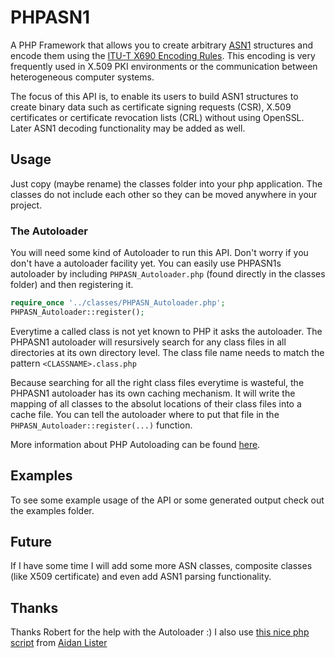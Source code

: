 PHPASN1
=======

A PHP Framework that allows you to create arbitrary [ASN1](http://www.itu.int/ITU-T/asn1/) structures and encode
them using the [ITU-T X690 Encoding Rules](http://www.itu.int/ITU-T/recommendations/rec.aspx?rec=x.690).
This encoding is very frequently used in X.509 PKI environments or the communication between heterogeneous computer systems.

The focus of this API is, to enable its users to build ASN1 structures to create binary data such as certificate
signing requests (CSR), X.509 certificates or certificate revocation lists (CRL) without using OpenSSL.
Later ASN1 decoding functionality may be added as well.


## Usage

Just copy (maybe rename) the classes folder into your php application.
The classes do not include each other so they can be moved anywhere in your project.

### The Autoloader
You will need some kind of Autoloader to run this API.
Don't worry if you don't have a autoloader facility yet.
You can easily use PHPASN1s autoloader by including `PHPASN_Autoloader.php` (found directly in the classes folder)
and then registering it.

```php
require_once '../classes/PHPASN_Autoloader.php';
PHPASN_Autoloader::register();
```

Everytime a called class is not yet known to PHP it asks the autoloader.
The PHPASN1 autoloader will resursively search for any class files in all directories at its own directory level.
The class file name needs to match the pattern `<CLASSNAME>.class.php`

Because searching for all the right class files everytime is wasteful, the PHPASN1 autoloader has its own caching mechanism.
It will write the mapping of all classes to the absolut locations of their class files into a cache file.
You can tell the autoloader where to put that file in the `PHPASN_Autoloader::register(...)` function.

More information about PHP Autoloading  can be found [here](http://php.net/manual/en/language.oop5.autoload.php).


## Examples

To see some example usage of the API or some generated output check out the examples folder.


## Future

If I have some time I will add some more ASN classes, composite classes (like X509 certificate) and
even add ASN1 parsing functionality.


## Thanks

Thanks Robert for the help with the Autoloader :)
I also use [this nice php script](http://aidanlister.com/2004/04/viewing-binary-data-as-a-hexdump-in-php/) from [Aidan Lister](http://aidanlister.com)
